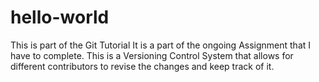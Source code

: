 # hello-world
This is part of the Git Tutorial
It is a part of the ongoing Assignment that I have to complete.
This is a Versioning Control System that allows for different contributors to revise the changes and keep track of it.
